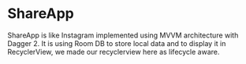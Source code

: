 # ShareApp
ShareApp is like Instagram implemented using MVVM architecture with Dagger 2. It is using Room DB to store local data and to display it in RecyclerView, we made our recyclerview here as lifecycle aware.
